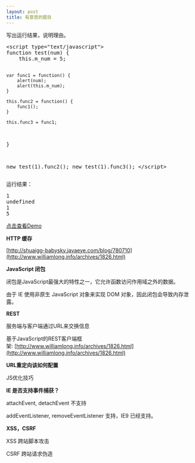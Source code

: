 ```yaml
---
layout: post
title: 有意思的题目
---
```

写出运行结果，说明理由。

<div class="cnblogs_Highlighter">
<pre class="brush:javascript;gutter:true;">&lt;script type="text/javascript"&gt;
function test(num) {
	this.m_num = 5;

	var func1 = function() {
		alert(num);
		alert(this.m_num);
	}

	this.func2 = function() {
		func1();
	}

	this.func3 = func1;
}

new test(1).func2();
new test(1).func3();
&lt;/script&gt;
</pre>
</div>

运行结果：

<div class="cnblogs_Highlighter">
<pre class="brush:javascript;gutter:true;">1
undefined
1
5
</pre>
</div>

[点击查看Demo](http://leavingme.net/cnblogs/ie/index.html)

**HTTP 缓存**

[http://shuaigg-babysky.javaeye.com/blog/780710](http://www.williamlong.info/archives/1826.html)

**JavaScript 闭包**

闭包是JavaScript最强大的特性之一，它允许函数访问作用域之外的数据。

由于 IE 使用非原生 JavaScript 对象来实现 DOM 对象，因此闭包会导致内存泄露。

**REST**

服务端与客户端通过URL来交换信息

基于JavaScript的REST客户端框架:&nbsp;[http://www.williamlong.info/archives/1826.html](http://www.williamlong.info/archives/1826.html)

**URL重定向该如何配置**

JS优化技巧

**IE 是否支持事件捕获？**

attachEvent, detachEvent 不支持

addEventListener, removeEventListener 支持，IE9 已经支持。

**XSS，CSRF**

XSS 跨站脚本攻击

CSRF 跨站请求伪造